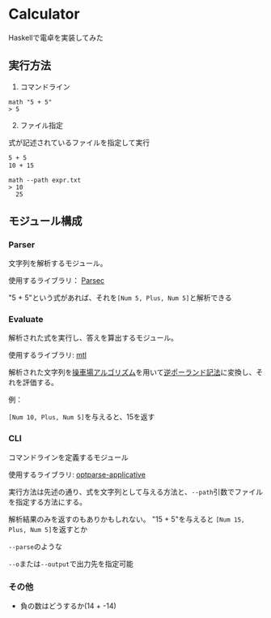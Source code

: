 # Calculator

Haskellで電卓を実装してみた

## 実行方法

1. コマンドライン

```terminal
math "5 + 5"
> 5
```

2. ファイル指定

式が記述されているファイルを指定して実行

```expr.txt
5 + 5
10 + 15
```

```terminal
math --path expr.txt
> 10
  25
```

## モジュール構成

### Parser

文字列を解析するモジュール。

使用するライブラリ： [Parsec](https://hackage.haskell.org/package/parsec)

"5 + 5"という式があれば、それを`[Num 5, Plus, Num 5]`と解析できる

### Evaluate

解析された式を実行し、答えを算出するモジュール。

使用するライブラリ: [mtl](https://hackage.haskell.org/package/mtl)

解析された文字列を[操車場アルゴリズム](https://ja.wikipedia.org/wiki/%E6%93%8D%E8%BB%8A%E5%A0%B4%E3%82%A2%E3%83%AB%E3%82%B4%E3%83%AA%E3%82%BA%E3%83%A0)を用いて[逆ポーランド記法](https://ja.wikipedia.org/wiki/%E9%80%86%E3%83%9D%E3%83%BC%E3%83%A9%E3%83%B3%E3%83%89%E8%A8%98%E6%B3%95)に変換し、それを評価する。

例：

`[Num 10, Plus, Num 5]`を与えると、15を返す

### CLI


コマンドラインを定義するモジュール

使用するライブラリ: [optparse-applicative](https://hackage.haskell.org/package/optparse-applicative)

実行方法は先述の通り、式を文字列として与える方法と、`--path`引数でファイルを指定する方法にする。


解析結果のみを返すのもありかもしれない。 "15 + 5"を与えると `[Num 15, Plus, Num 5]`を返すとか

`--parse`のような

`--o`または`--output`で出力先を指定可能


### その他

- 負の数はどうするか(14 + -14)